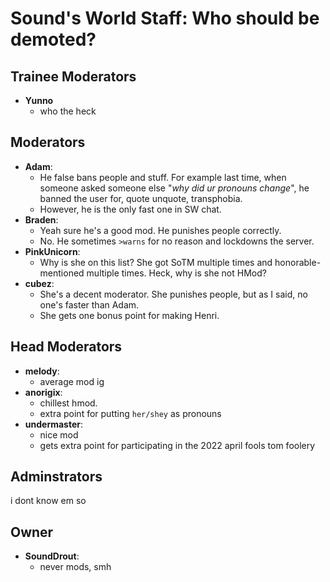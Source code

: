 # Sound's World Staff: Who should be demoted?

## Trainee Moderators
* **Yunno**
  * who the heck

## Moderators
* **Adam**:
  * He false bans people and stuff. For example last time, when someone asked someone else "_why did ur pronouns change_", he banned the user for, quote unquote, transphobia.
  * However, he is the only fast one in SW chat.
* **Braden**:
  * Yeah sure he's a good mod. He punishes people correctly.
  * No. He sometimes `>warns` for no reason and lockdowns the server.
* **PinkUnicorn**:
  * Why is she on this list? She got SoTM multiple times and honorable-mentioned multiple times. Heck, why is she not HMod?
* **cubez**:
  * She's a decent moderator. She punishes people, but as I said, no one's faster than Adam.
  * She gets one bonus point for making Henri.
 
## Head Moderators
 * **melody**:
   * average mod ig
 * **anorigix**:
   * chillest hmod.
   * extra point for putting `her/shey` as pronouns
 * **undermaster**:
   * nice mod
   * gets extra point for participating in the 2022 april fools tom foolery

## Adminstrators
i dont know em so

## Owner
* **SoundDrout**:
  * never mods, smh

